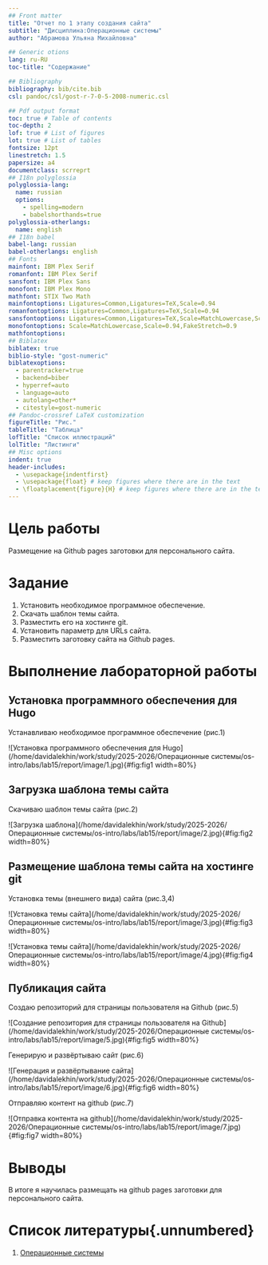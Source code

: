 ```yaml
---
## Front matter
title: "Отчет по 1 этапу создания сайта"
subtitle: "Дисциплина:Операционные системы"
author: "Абрамова Ульяна Михайловна"

## Generic otions
lang: ru-RU
toc-title: "Содержание"

## Bibliography
bibliography: bib/cite.bib
csl: pandoc/csl/gost-r-7-0-5-2008-numeric.csl

## Pdf output format
toc: true # Table of contents
toc-depth: 2
lof: true # List of figures
lot: true # List of tables
fontsize: 12pt
linestretch: 1.5
papersize: a4
documentclass: scrreprt
## I18n polyglossia
polyglossia-lang:
  name: russian
  options:
	- spelling=modern
	- babelshorthands=true
polyglossia-otherlangs:
  name: english
## I18n babel
babel-lang: russian
babel-otherlangs: english
## Fonts
mainfont: IBM Plex Serif
romanfont: IBM Plex Serif
sansfont: IBM Plex Sans
monofont: IBM Plex Mono
mathfont: STIX Two Math
mainfontoptions: Ligatures=Common,Ligatures=TeX,Scale=0.94
romanfontoptions: Ligatures=Common,Ligatures=TeX,Scale=0.94
sansfontoptions: Ligatures=Common,Ligatures=TeX,Scale=MatchLowercase,Scale=0.94
monofontoptions: Scale=MatchLowercase,Scale=0.94,FakeStretch=0.9
mathfontoptions:
## Biblatex
biblatex: true
biblio-style: "gost-numeric"
biblatexoptions:
  - parentracker=true
  - backend=biber
  - hyperref=auto
  - language=auto
  - autolang=other*
  - citestyle=gost-numeric
## Pandoc-crossref LaTeX customization
figureTitle: "Рис."
tableTitle: "Таблица"
lofTitle: "Список иллюстраций"
lolTitle: "Листинги"
## Misc options
indent: true
header-includes:
  - \usepackage{indentfirst}
  - \usepackage{float} # keep figures where there are in the text
  - \floatplacement{figure}{H} # keep figures where there are in the text
---
```


# Цель работы

Размещение на Github pages заготовки для персонального сайта.

# Задание

  1.  Установить необходимое программное обеспечение.
  2.  Скачать шаблон темы сайта.
  3.  Разместить его на хостинге git.
  4.  Установить параметр для URLs сайта.
  5.  Разместить заготовку сайта на Github pages.

# Выполнение лабораторной работы
## Установка программного обеспечения для Hugo 
Устанавливаю необходимое программное обеспечение (рис.1)

![Установка программного обеспечения для Hugo](/home/davidalekhin/work/study/2025-2026/Операционные системы/os-intro/labs/lab15/report/image/1.jpg){#fig:fig1 width=80%}

## Загрузка шаблона темы сайта
Скачиваю шаблон темы сайта (рис.2)

![Загрузка шаблона](/home/davidalekhin/work/study/2025-2026/Операционные системы/os-intro/labs/lab15/report/image/2.jpg){#fig:fig2 width=80%}

## Размещение шаблона темы сайта на хостинге git
Установка темы (внешнего вида) сайта (рис.3,4)

![Установка темы сайта](/home/davidalekhin/work/study/2025-2026/Операционные системы/os-intro/labs/lab15/report/image/3.jpg){#fig:fig3 width=80%}

![Установка темы сайта](/home/davidalekhin/work/study/2025-2026/Операционные системы/os-intro/labs/lab15/report/image/4.jpg){#fig:fig4 width=80%}

## Публикация сайта
Создаю репозиторий для страницы пользователя на Github (рис.5)

![Создание репозитория для страницы пользователя на Github](/home/davidalekhin/work/study/2025-2026/Операционные системы/os-intro/labs/lab15/report/image/5.jpg){#fig:fig5 width=80%}

Генерирую и развёртываю сайт (рис.6)

![Генерация и развёртывание сайта](/home/davidalekhin/work/study/2025-2026/Операционные системы/os-intro/labs/lab15/report/image/6.jpg){#fig:fig6 width=80%}

Отправляю контент на github (рис.7)

![Отправка контента на github](/home/davidalekhin/work/study/2025-2026/Операционные системы/os-intro/labs/lab15/report/image/7.jpg){#fig:fig7 width=80%}

# Выводы

В итоге я научилась размещать на github pages заготовки для персонального сайта.

# Список литературы{.unnumbered}
1. [Операционные системы](https://esystem.rudn.ru/mod/page/view.php?id=1224217)
